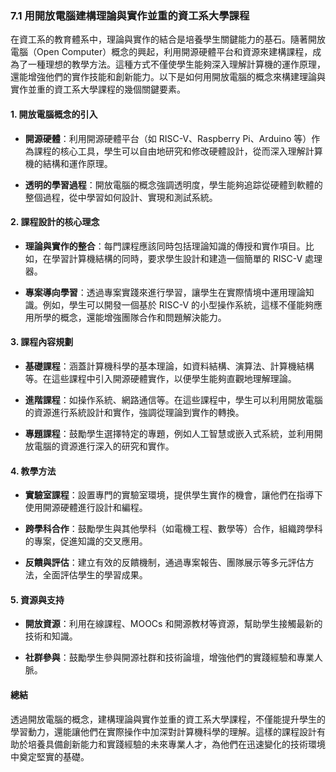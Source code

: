 ### 7.1 用開放電腦建構理論與實作並重的資工系大學課程

在資工系的教育體系中，理論與實作的結合是培養學生關鍵能力的基石。隨著開放電腦（Open Computer）概念的興起，利用開源硬體平台和資源來建構課程，成為了一種理想的教學方法。這種方式不僅使學生能夠深入理解計算機的運作原理，還能增強他們的實作技能和創新能力。以下是如何用開放電腦的概念來構建理論與實作並重的資工系大學課程的幾個關鍵要素。

#### 1. 開放電腦概念的引入

- **開源硬體**：利用開源硬體平台（如 RISC-V、Raspberry Pi、Arduino 等）作為課程的核心工具，學生可以自由地研究和修改硬體設計，從而深入理解計算機的結構和運作原理。

- **透明的學習過程**：開放電腦的概念強調透明度，學生能夠追踪從硬體到軟體的整個過程，從中學習如何設計、實現和測試系統。

#### 2. 課程設計的核心理念

- **理論與實作的整合**：每門課程應該同時包括理論知識的傳授和實作項目。比如，在學習計算機結構的同時，要求學生設計和建造一個簡單的 RISC-V 處理器。

- **專案導向學習**：透過專案實踐來進行學習，讓學生在實際情境中運用理論知識。例如，學生可以開發一個基於 RISC-V 的小型操作系統，這樣不僅能夠應用所學的概念，還能增強團隊合作和問題解決能力。

#### 3. 課程內容規劃

- **基礎課程**：涵蓋計算機科學的基本理論，如資料結構、演算法、計算機結構等。在這些課程中引入開源硬體實作，以便學生能夠直觀地理解理論。

- **進階課程**：如操作系統、網路通信等。在這些課程中，學生可以利用開放電腦的資源進行系統設計和實作，強調從理論到實作的轉換。

- **專題課程**：鼓勵學生選擇特定的專題，例如人工智慧或嵌入式系統，並利用開放電腦的資源進行深入的研究和實作。

#### 4. 教學方法

- **實驗室課程**：設置專門的實驗室環境，提供學生實作的機會，讓他們在指導下使用開源硬體進行設計和編程。

- **跨學科合作**：鼓勵學生與其他學科（如電機工程、數學等）合作，組織跨學科的專案，促進知識的交叉應用。

- **反饋與評估**：建立有效的反饋機制，通過專案報告、團隊展示等多元評估方法，全面評估學生的學習成果。

#### 5. 資源與支持

- **開放資源**：利用在線課程、MOOCs 和開源教材等資源，幫助學生接觸最新的技術和知識。

- **社群參與**：鼓勵學生參與開源社群和技術論壇，增強他們的實踐經驗和專業人脈。

#### 總結

透過開放電腦的概念，建構理論與實作並重的資工系大學課程，不僅能提升學生的學習動力，還能讓他們在實際操作中加深對計算機科學的理解。這樣的課程設計有助於培養具備創新能力和實踐經驗的未來專業人才，為他們在迅速變化的技術環境中奠定堅實的基礎。